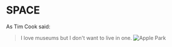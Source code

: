 # SPACE
As Tim Cook said:
> I love museums but I don't want to live in one.
![Apple Park](https://upload.wikimedia.org/wikipedia/commons/e/eb/Apple_park_cupertino_2019.jpg)
